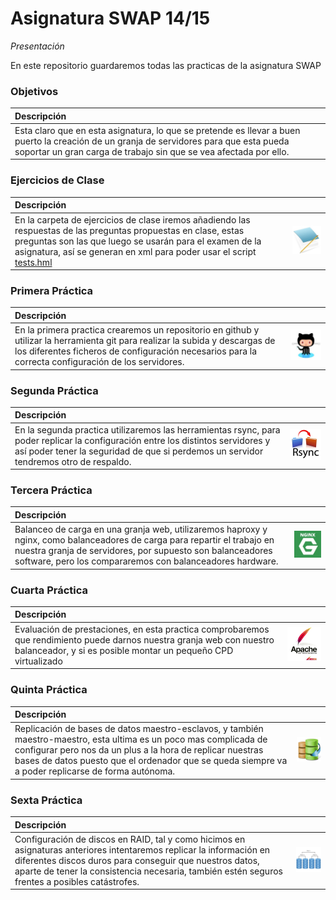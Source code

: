 Asignatura SWAP 14/15
=====================
*Presentación*

En este repositorio guardaremos todas las practicas de la asignatura SWAP

### Objetivos
|Descripción|
|:---|
|Esta claro que en esta asignatura, lo que se pretende es llevar a buen puerto la creación de un granja de servidores para que esta pueda soportar un gran carga de trabajo sin que se vea afectada por ello.|

### Ejercicios de Clase
|Descripción||
|:---|---:|
|En la carpeta de ejercicios de clase iremos añadiendo las respuestas de las preguntas propuestas en clase, estas preguntas son las que luego se usarán para el examen de la asignatura, así se generan en xml para poder usar el script [tests.hml](https://github.com/elsudano/Facultad/raw/FACULTAD/03Tercero/Servidores_Web_Altas_Prestaciones_SWAP/tests.html)|![Imagen de Prueba](resources/ejercicios.jpg)|![Imagen de Prueba](resources/ejercicios.jpg)|

### Primera Práctica
|Descripción||
|:---|---:|
|En la primera practica crearemos un repositorio en github y utilizar la herramienta git para realizar la subida y descargas de los diferentes ficheros de configuración necesarios para la correcta configuración de los servidores.|![Logotipo GitHub](Practica1/github.jpg "Logotipo GitHub")|

### Segunda Práctica
|Descripción||
|:---|---:|
| En la segunda practica utilizaremos las herramientas rsync, para poder replicar la configuración entre los distintos servidores y así poder tener la seguridad de que si perdemos un servidor tendremos otro de respaldo.|![Logotipo de RSync](Practica2/rsync.jpg "Logotipo de RSync")|

### Tercera Práctica
|Descripción||
|:---|---:|
|Balanceo de carga en una granja web, utilizaremos haproxy y nginx, como balanceadores de carga para repartir el trabajo en nuestra granja de servidores, por supuesto son balanceadores software, pero los compararemos con balanceadores hardware.|![Logotipo Nginx](Practica3/nginx.jpg "Logotipo Nginx")|

### Cuarta Práctica
|Descripción||
|:---|---:|
|Evaluación de prestaciones, en esta practica comprobaremos que rendimiento puede darnos nuestra granja web con nuestro balanceador, y si es posible montar un pequeño CPD virtualizado |![Logotipo Apache Benchmark](Practica4/apache.jpg "Logotipo Apache Benchmark")|

### Quinta Práctica
|Descripción||
|:---|---:|
|Replicación de bases de datos maestro-esclavos, y también maestro-maestro, esta ultima es un poco mas complicada de configurar pero nos da un plus a la hora de replicar nuestras bases de datos puesto que el ordenador que se queda siempre va a poder replicarse de forma autónoma.|![Réplica Base de Datos](Practica5/basedatos.jpg "Réplica Base de Datos")|

### Sexta Práctica
|Descripción||
|:---|---:|
|Configuración de discos en RAID, tal y como hicimos en asignaturas anteriores intentaremos replicar la información en diferentes discos duros para conseguir que nuestros datos, aparte de tener la consistencia necesaria, también estén seguros frentes a posibles catástrofes.|![Logotipo RAID](Practica6/RAID01.jpg "Logotipo RAID")|
